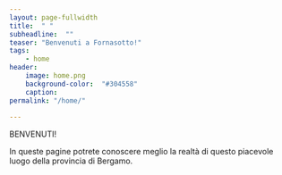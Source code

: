 ```yaml
---
layout: page-fullwidth
title:  " "
subheadline:  ""
teaser: "Benvenuti a Fornasotto!"
tags:
    - home
header:
    image: home.png
    background-color:  "#304558"
    caption: 
permalink: "/home/"
    
---
```


BENVENUTI! 


In queste pagine potrete conoscere meglio la realtà di questo piacevole luogo della provincia di Bergamo.

